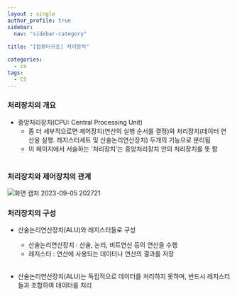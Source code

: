 ```yaml
---
layout : single
author_profile: true
sidebar: 
  nav: "sidebar-category"
  
title: "[컴퓨터구조] 처리장치"

categories:
  - cs
tags:
  - CS
---
```

	
### 처리장치의 개요
- 중앙처리장치(CPU: Central Processing Unit)<br>
	-  좀 더 세부적으로면 제어장치(연산의 실행 순서를 결정)와 처리장치(데이터 연산을 실행. 레지스터세트 및 산술논리연산장치) 두개의 기능으로 분리됨<br>
	- 이 페이지에서 서술하는 '처리장치'는 중앙처리장치 안의 처리장치를 뜻 함<br><br>

### 처리장치와 제어장치의 관계
 
![화면 캡처 2023-09-05 202721](https://github.com/ejImDev/CollaboratorRepo/assets/102012107/817cd4ab-470e-46cc-a08e-05d8e28da87f)

### 처리장치의 구성
- 산술논리연산장치(ALU)와 레지스터들로 구성<br>
	- 산술논리연산장치 : 산술, 논리, 비트연산 등의 연산을 수행<br>
	- 레지스터 : 연산에 사용되는 데이터나 연산의 결과를 저장<br><br>

- 산술논리연산장치(ALU)는 독립적으로 데이터를 처리하지 못하며, 반드시 레지스터들과 조합하여 데이터를 처리<br>

